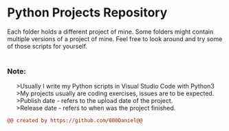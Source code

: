 # Python Projects Repository

Each folder holds a different project of mine.
Some folders might contain multiple versions of a project of mine. 
Feel free to look around and try some of those scripts for yourself.
<br />
<br />
### Note:  
   >Usually I write my Python scripts in Visual Studio Code with Python3  
   >My projects usually are coding exercises, issues are to be expected.  
   >Publish date - refers to the upload date of the project.  
   >Release date - refers to when was the project finished.  

```diff
@@ created by https://github.com/000Daniel@@
```
